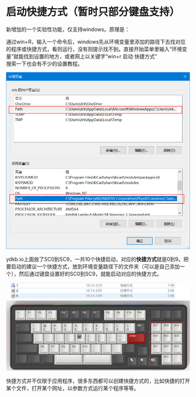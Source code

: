 # 启动快捷方式（暂时只部分键盘支持）

新增加的一个实验性功能，仅支持windows。原理是：

通过win+R，输入一个命令后，windows先从环境变量里添加的路径下去找对应的程序或快捷方式，看则运行，没有则提示找不到。直接开始菜单里输入“环境变量”就能找到设置的地方，或者网上以关键字“win+r 启动 快捷方式”  
搜索一下也会有不少的设置教程。

![](/assets/shoftcut1.png)

ydkb.io上面放了SC0到SC9，一共10个快捷启动，对应的**快捷方式**就是0到9。把要启动的建议一个快捷方式，放到环境变量路径下的文件夹（可以是自己添加一个），然后通过键盘设置好的SC0到SC9，就能启动对应的快捷方式。

![](/assets/shoftcut2.png)![](/assets/shoftcut3.png)

快捷方式并不仅限于应用程序，很多东西都可以创建快捷方式的，比如快捷的打开某个文件，打开某个网址，以参数方式运行某个程序等等。

